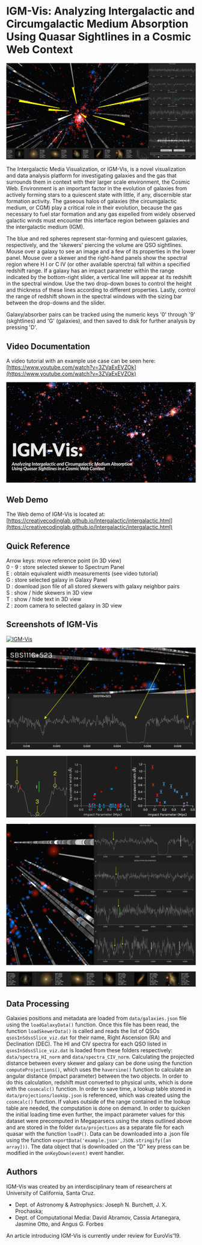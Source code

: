 # IGM-Vis: Analyzing Intergalactic and Circumgalactic Medium Absorption Using Quasar Sightlines in a Cosmic Web Context

[![IGM-Vis](images/IGM-Vis_overview.png)](images/IGM-Vis_overview.png "IGM-Vis")


The Intergalactic Media Visualization, or IGM-Vis, is a novel visualization and data analysis platform for investigating galaxies and the gas that surrounds them in context with their larger scale environment, the Cosmic Web.  Environment is an important factor in the evolution of galaxies from actively forming stars to a quiescent state with little, if any, discernible star formation activity. The gaseous halos of galaxies (the circumgalactic medium, or CGM) play a critical role in their evolution, because the gas necessary to fuel star formation and any gas expelled from widely observed galactic winds must encounter this interface region between galaxies and the intergalactic medium (IGM). 

The blue and red spheres represent star-forming and quiescent galaxies, respectively, and the
'skewers' piercing the volume are QSO sightlines. Mouse over a galaxy to see an image and a few
of its properties in the lower panel.  Mouse over a skewer and the right-hand panels show the spectral region where H I or C IV (or other available sperctra) fall within a specified redshift range.  If a galaxy has an impact parameter within the range indicated by the bottom-right slider, a
vertical line will appear at its redshift in the spectral window.  Use the two drop-down boxes to
control the height and thickness of these lines according to different properties.  Lastly, control
the range of redshift shown in the spectral windows with the sizing bar between the drop-downs and
the slider.

Galaxy/absorber pairs can be tracked using the numeric keys '0' through '9' (skghtlines) and 'G' (galaxies), and then saved to disk for further analysis by pressing 'D'. 

## Video Documentation

A video tutorial with an example use case can be seen here: [https://www.youtube.com/watch?v=3ZVaExEVZOk](https://www.youtube.com/watch?v=3ZVaExEVZOk)

[![IGM-Vis](images/IGM-video.jpg)](https://www.youtube.com/watch?v=3ZVaExEVZOk "IGM-Vis")

## Web Demo

The Web demo of IGM-Vis is located at: [https://creativecodinglab.github.io/Intergalactic/intergalactic.html](https://creativecodinglab.github.io/Intergalactic/intergalactic.html) 


## Quick Reference<br/>
Arrow keys: move reference point (in 3D view) <br/>
0 - 9 : store selected skewer to Spectrum Panel<br/>
E : obtain equivalent width measurements (see video tutorial) <br/>
G : store selected galaxy in Galaxy Panel<br/>
D : download json file of all stored skewers with galaxy neighbor pairs<br/>
S : show / hide skewers in 3D view  <br/>
T : show / hide text in 3D view  <br/>
Z : zoom camera to selected galaxy in 3D view <br/>


## Screenshots of IGM-Vis


[![IGM-Vis](images/IGM-Vis_zoomAndFilter.png)](images/IGM-Vis_zoomAndFilter.png "IGM-Vis")


[![IGM-Vis](images/IGM-Vis_skwererSpectra.png)](images/IGM-Vis_skwererSpectra.png "IGM-Vis")


[![IGM-Vis](images/IGM-Vis_EquivalentWidthPlot.png)](images/IGM-Vis_EquivalentWidthPlot.png "IGM-Vis")


[![IGM-Vis](images/IGM-Vis_Coherence.png)](images/IGM-Vis_Coherence.png "IGM-Vis")


[![IGM-Vis](images/IGM-Vis_galaxies.png)](images/IGM-Vis_galaxies.png "IGM-Vis")

## Data Processing

Galaxies positions and metadata are loaded from `data/galaxies.json` file using the `loadGalaxyData()` function. Once this file has been read, the function `loadSkewerData()` is called and reads the list of QSOs `qsosInSdssSlice_viz.dat` for their name, Right Ascension (RA) and Declination (DEC). The HI and CIV spectra for each QSO listed in `qsosInSdssSlice_viz.dat` is loaded from these folders respectively:  `data/spectra_HI_norm` and `data/spectra_CIV_norm`. Calculating the projected distance between every skewer and galaxy can be done using the function `computeProjections()`, which uses the `haversine()` function to calculate an angular distance (impact parameter) between the two objects. In order to do this calculation, redshift must converted to physical units, which is done with the `cosmcalc()` function. In order to save time, a lookup table stored in `data/projections/lookUp.json` is referenced, which was created using the `cosmcalc()` function. If values outside of the range contained in the lookup table are needed, the computation is done on demand. In order to quicken the initial loading time even further, the impact parameter values for this dataset were precomputed in Megaparsecs using the steps outlined above and are stored in the folder `data/projections` as a separate file for each quasar with the function `loadP()`. Data can be downloaded into a .json file using the function `exportData('example.json',JSON.stringify([an array]))`. The data object that is downloaded on the "D" key press can be modified in the `onKeyDown(event)` event handler.


## Authors

IGM-Vis was created by an interdisciplinary team of researchers at University of California, Santa Cruz.

- Dept. of Astronomy & Astrophysics: Joseph N. Burchett, J. X. Prochaska;
- Dept. of Computational Media: David Abramov, Cassia Artanegara, Jasmine Otto, and Angus G. Forbes

An article introducing IGM-Vis is currently under review for EuroVis’19.





